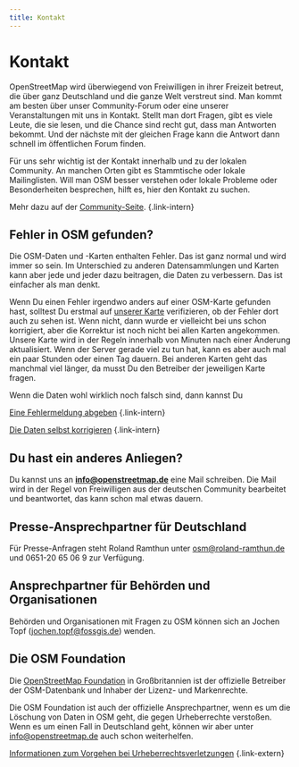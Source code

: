 ```yaml
---
title: Kontakt
---
```


# Kontakt

OpenStreetMap wird überwiegend von Freiwilligen in ihrer Freizeit betreut, die
über ganz Deutschland und die ganze Welt verstreut sind. Man kommt am besten
über unser Community-Forum oder eine unserer Veranstaltungen mit uns in
Kontakt. Stellt man dort Fragen, gibt es viele Leute, die sie lesen, und die
Chance sind recht gut, dass man Antworten bekommt. Und der nächste mit der
gleichen Frage kann die Antwort dann schnell im öffentlichen Forum finden.

Für uns sehr wichtig ist der Kontakt innerhalb und zu der lokalen Community. An
manchen Orten gibt es Stammtische oder lokale Mailinglisten. Will man OSM
besser verstehen oder lokale Probleme oder Besonderheiten besprechen, hilft es,
hier den Kontakt zu suchen.

Mehr dazu auf der [Community-Seite](/community/).
{.link-intern}

## Fehler in OSM gefunden?

Die OSM-Daten und -Karten enthalten Fehler. Das ist ganz normal und wird immer
so sein. Im Unterschied zu anderen Datensammlungen und Karten kann aber jede
und jeder dazu beitragen, die Daten zu verbessern. Das ist einfacher als man
denkt.

Wenn Du einen Fehler irgendwo anders auf einer OSM-Karte gefunden hast,
solltest Du erstmal auf [unserer Karte](/karte/) verifizieren, ob der Fehler
dort auch zu sehen ist. Wenn nicht, dann wurde er vielleicht bei uns schon
korrigiert, aber die Korrektur ist noch nicht bei allen Karten angekommen.
Unsere Karte wird in der Regeln innerhalb von Minuten nach einer Änderung
aktualisiert. Wenn der Server gerade viel zu tun hat, kann es aber auch mal ein
paar Stunden oder einen Tag dauern. Bei anderen Karten geht das manchmal
viel länger, da musst Du den Betreiber der jeweiligen Karte fragen.

Wenn die Daten wohl wirklich noch falsch sind, dann kannst Du

[Eine Fehlermeldung abgeben](/beitragen/fehler-melden/)
{.link-intern}

[Die Daten selbst korrigieren](/beitragen/)
{.link-intern}

## Du hast ein anderes Anliegen?

Du kannst uns an **[info@openstreetmap.de](mailto:info@openstreetmap.de)** eine
Mail schreiben. Die Mail wird in der Regel von Freiwilligen aus der deutschen
Community bearbeitet und beantwortet, das kann schon mal etwas dauern.

## Presse-Ansprechpartner für Deutschland

Für Presse-Anfragen steht Roland Ramthun unter
[osm@roland-ramthun.de](mailto:osm@roland-ramthun.de) und 0651-20 65 06 9 zur
Verfügung.

## Ansprechpartner für Behörden und Organisationen

Behörden und Organisationen mit Fragen zu OSM können sich an Jochen Topf
([jochen.topf@fossgis.de](mailto:jochen.topf@fossgis.de)) wenden.

## Die OSM Foundation

Die [OpenStreetMap Foundation](https://osmfoundation.org/wiki/Contact) in
Großbritannien ist der offizielle Betreiber der OSM-Datenbank und Inhaber der
Lizenz- und Markenrechte.

Die OSM Foundation ist auch der offizielle Ansprechpartner, wenn es um die
Löschung von Daten in OSM geht, die gegen Urheberrechte verstoßen. Wenn es
um einen Fall in Deutschland geht, können wir aber unter info@openstreetmap.de
auch schon weiterhelfen.

[Informationen zum Vorgehen bei
Urheberrechtsverletzungen](https://osmfoundation.org/wiki/Takedown_procedure)
{.link-extern}

